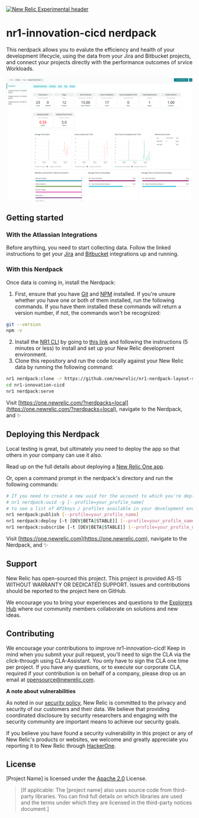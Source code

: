 [![New Relic Experimental header](https://github.com/newrelic/opensource-website/raw/master/src/images/categories/Experimental.png)](https://opensource.newrelic.com/oss-category/#new-relic-experimental)

# nr1-innovation-cicd nerdpack

This nerdpack allows you to evalute the efficiency and health of your development lifecycle, using the data from your Jira and Bitbucket projects, and connect your projects directly with the performance outcomes of srvice Workloads.

![screenshot of this project](screenshots/screenshot_01.png)

## Getting started

### With the Atlassian Integrations
Before anything, you need to start collecting data. Follow the linked instructions to get your [Jira](Webhooks/JiraToInsights/README.md) and [Bitbucket](Webhooks/BitbucketToInsights/README.md) integrations up and running.

### With this Nerdpack
Once data is coming in, install the Nerdpack:

1. First, ensure that you have [Git](https://git-scm.com/book/en/v2/Getting-Started-Installing-Git) and [NPM](https://www.npmjs.com/get-npm) installed. If you're unsure whether you have one or both of them installed, run the following commands. If you have them installed these commands will return a version number, if not, the commands won't be recognized:
```bash
git --version
npm -v
```
2. Install the [NR1 CLI](https://one.newrelic.com/launcher/developer-center.launcher) by going to [this link](https://one.newrelic.com/launcher/developer-center.launcher) and following the instructions (5 minutes or less) to install and set up your New Relic development environment.
3. Clone this repository and run the code locally against your New Relic data by running the following command:

```bash
nr1 nerdpack:clone -r https://github.com/newrelic/nr1-nerdpack-layout-standard.git
cd nr1-innovation-cicd
nr1 nerdpack:serve
```

Visit [https://one.newrelic.com/?nerdpacks=local](https://one.newrelic.com/?nerdpacks=local), navigate to the Nerdpack, and :sparkles:

## Deploying this Nerdpack
Local testing is great, but ultimately you need to deploy the app so that others in your company can use it also. 

Read up on the full details about deploying a [New Relic One app](https://developer.newrelic.com/build-apps/publish-deploy/publish/). 

Or, open a command prompt in the nerdpack's directory and run the following commands:

```bash
# If you need to create a new uuid for the account to which you're deploying this Nerdpack, use the following
# nr1 nerdpack:uuid -g [--profile=your_profile_name]
# to see a list of APIkeys / profiles available in your development environment, run nr1 credentials:list
nr1 nerdpack:publish [--profile=your_profile_name]
nr1 nerdpack:deploy [-t [DEV|BETA|STABLE]] [--profile=your_profile_name]
nr1 nerdpack:subscribe [-t [DEV|BETA|STABLE]] [--profile=your_profile_name]
```

Visit [https://one.newrelic.com](https://one.newrelic.com), navigate to the Nerdpack, and :sparkles:

## Support
New Relic has open-sourced this project. This project is provided AS-IS WITHOUT WARRANTY OR DEDICATED SUPPORT. Issues and contributions should be reported to the project here on GitHub.

We encourage you to bring your experiences and questions to the [Explorers Hub](https://discuss.newrelic.com) where our community members collaborate on solutions and new ideas.

## Contributing
We encourage your contributions to improve nr1-innovation-cicd! Keep in mind when you submit your pull request, you'll need to sign the CLA via the click-through using CLA-Assistant. You only have to sign the CLA one time per project.
If you have any questions, or to execute our corporate CLA, required if your contribution is on behalf of a company,  please drop us an email at opensource@newrelic.com.

**A note about vulnerabilities**

As noted in our [security policy](../../security/policy), New Relic is committed to the privacy and security of our customers and their data. We believe that providing coordinated disclosure by security researchers and engaging with the security community are important means to achieve our security goals.

If you believe you have found a security vulnerability in this project or any of New Relic's products or websites, we welcome and greatly appreciate you reporting it to New Relic through [HackerOne](https://hackerone.com/newrelic).

## License
[Project Name] is licensed under the [Apache 2.0](http://apache.org/licenses/LICENSE-2.0.txt) License.
>[If applicable: The [project name] also uses source code from third-party libraries. You can find full details on which libraries are used and the terms under which they are licensed in the third-party notices document.]
